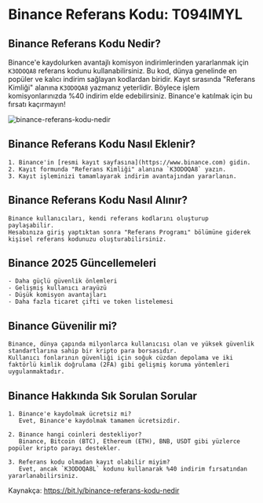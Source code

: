 # Binance Referans Kodu: T094IMYL

## Binance Referans Kodu Nedir?
Binance'e kaydolurken avantajlı komisyon indirimlerinden yararlanmak için `K3ODOQA8` referans kodunu kullanabilirsiniz. Bu kod, dünya genelinde en popüler ve kalıcı indirim sağlayan kodlardan biridir. Kayıt sırasında "Referans Kimliği" alanına `K3ODOQA8` yazmanız yeterlidir. Böylece işlem komisyonlarınızda %40 indirim elde edebilirsiniz. Binance'e katılmak için bu fırsatı kaçırmayın!

![binance-referans-kodu-nedir](https://github.com/user-attachments/assets/585d67f4-a578-4921-af0a-a0f834b519b9)


## Binance Referans Kodu Nasıl Eklenir?
```
1. Binance'in [resmi kayıt sayfasına](https://www.binance.com) gidin.
2. Kayıt formunda "Referans Kimliği" alanına `K3ODOQA8` yazın.
3. Kayıt işleminizi tamamlayarak indirim avantajından yararlanın.
```

## Binance Referans Kodu Nasıl Alınır?
```
Binance kullanıcıları, kendi referans kodlarını oluşturup paylaşabilir. 
Hesabınıza giriş yaptıktan sonra "Referans Programı" bölümüne giderek kişisel referans kodunuzu oluşturabilirsiniz.
```

## Binance 2025 Güncellemeleri
```
- Daha güçlü güvenlik önlemleri
- Gelişmiş kullanıcı arayüzü
- Düşük komisyon avantajları
- Daha fazla ticaret çifti ve token listelemesi
```

## Binance Güvenilir mi?
```
Binance, dünya çapında milyonlarca kullanıcısı olan ve yüksek güvenlik standartlarına sahip bir kripto para borsasıdır. 
Kullanıcı fonlarının güvenliği için soğuk cüzdan depolama ve iki faktörlü kimlik doğrulama (2FA) gibi gelişmiş koruma yöntemleri uygulanmaktadır.
```

## Binance Hakkında Sık Sorulan Sorular
```
1. Binance'e kaydolmak ücretsiz mi?  
   Evet, Binance'e kaydolmak tamamen ücretsizdir.

2. Binance hangi coinleri destekliyor?  
   Binance, Bitcoin (BTC), Ethereum (ETH), BNB, USDT gibi yüzlerce popüler kripto parayı destekler.

3. Referans kodu olmadan kayıt olabilir miyim?  
   Evet, ancak `K3ODOQA8L` kodunu kullanarak %40 indirim fırsatından yararlanabilirsiniz.
```
Kaynakça: https://bit.ly/binance-referans-kodu-nedir

